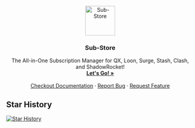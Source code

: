 <!-- PROJECT LOGO -->
<br />
<div align="center">
  <a href="https://github.com/othneildrew/Best-README-Template">
    <img src="https://raw.githubusercontent.com/58xinian/icon/master/Sub-Store1.png" alt="Sub-Store" width="80" height="80">
  </a>

  <h3 align="center">Sub-Store</h3>

  <p align="center">
    The All-in-One Subscription Manager for QX, Loon, Surge, Stash, Clash, and ShadowRocket!
    <br />
    <a href="https://sub-store.vercel.app/subs"><strong>Let's Go! »</strong></a>
    <br />
    <br />
    <a href="https://www.notion.so/Sub-Store-6259586994d34c11a4ced5c406264b46">Checkout Documentation</a>
    ·
    <a href="https://github.com/sub-store-org/Sub-Store/issues">Report Bug</a>
    ·
    <a href="https://github.com/sub-store-org/Sub-Store/issues">Request Feature</a>
  </p>
</div>

## Star History

[![Star History](https://api.star-history.com/svg?repos=sub-store-org/sub-store&type=Date)](https://star-history.com/#sub-store-org/sub-store&Date)
